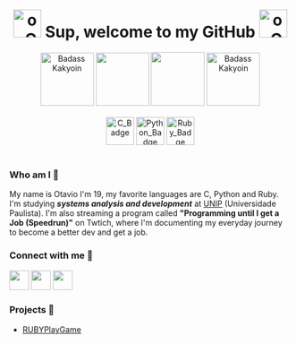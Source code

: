 <h1 align="center">
  <img src="https://i.pinimg.com/originals/aa/44/f4/aa44f4209b78579b5c56f9cd36d6d790.gif" height="50em" width="50em" alt="o_O"/>   
  <b>Sup, welcome to my GitHub </b>
  <img src="https://c.tenor.com/5C811jOACN4AAAAj/cute-dog.gif" height="50em" width="50em" alt="o_O"/> 
</h1>

<div align="center">
  <img src="https://c.tenor.com/C-S8dtjO6EcAAAAC/jojos-bizarre-adventures-jjba.gif" height="95em" width="95em" alt="Badass Kakyoin"/> 
  <img height="95em" src="https://github-readme-stats.vercel.app/api?username=otavioabreu27&show_icons=true&theme=tokyonight&include_all_commits=true&count_private=true"/>
  <img height="96em" src="https://github-readme-stats.vercel.app/api/top-langs/?username=otavioabreu27&layout=compact&langs_count=7&theme=tokyonight"/>
  <img src="https://c.tenor.com/C-S8dtjO6EcAAAAC/jojos-bizarre-adventures-jjba.gif" height="95em" width="95em" alt="Badass Kakyoin"/>
  <br></br>
  <img src="https://upload.wikimedia.org/wikipedia/commons/thumb/1/18/C_Programming_Language.svg/695px-C_Programming_Language.svg.png" 
  height="50px" widht="50px" alt="C_Badge"/>
  <img src="https://upload.wikimedia.org/wikipedia/commons/thumb/c/c3/Python-logo-notext.svg/1200px-Python-logo-notext.svg.png" height="50px" width="50px" alt="Python_Badge"/>
  <img src="https://www.demorodavel.com/wp-content/uploads/2019/09/ruby-logo.png" height="50px" width="50px" alt="Ruby_Badge"/>
  <br></br>
</div>

<p align="left"> 
</p>

### Who am I 🤔
My name is Otavio I'm 19, my favorite languages are C, Python and Ruby. I'm studying ***systems analysis and development*** at [UNIP](https://www.unip.br/) (Universidade Paulista).
I'm also streaming a program called **"Programming until I get a Job (Speedrun)"** on Twtich, where I'm documenting my everyday journey to become a better dev and get a job.

### Connect with me 🤝
<div> 
  <a href = "mailto:otavio.abreu96@gmail.com"><img src="https://img.shields.io/badge/-Gmail-%23333?style=for-the-badge&logo=gmail&logoColor=white" target="_blank" height="35em" weight"60em"></a>
  <a href="https://www.linkedin.com/in/o-abreu/" target="_blank"><img src="https://img.shields.io/badge/-LinkedIn-%230077B5?style=for-the-badge&logo=linkedin&logoColor=white" target="_blank" height="35em" weight"60em"></a> 
  <a href="https://www.twitch.tv/strangepoison" target="_blank"><img src="https://img.shields.io/badge/-Twitch-purple" target="_blank" height="35em" weight"60em"></a>
</div>

### Projects 👀
- [RUBYPlayGame](https://github.com/otavioabreu27/RBpg)








  







